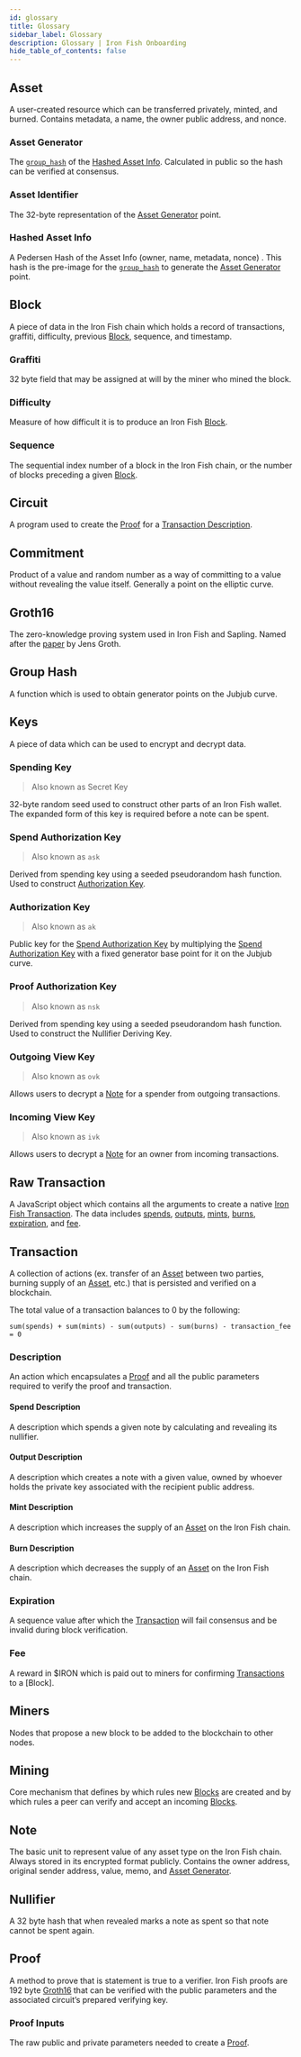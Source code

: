 ```yaml
---
id: glossary
title: Glossary
sidebar_label: Glossary
description: Glossary | Iron Fish Onboarding
hide_table_of_contents: false
---
```


## Asset

A user-created resource which can be transferred privately, minted, and burned. Contains metadata, a name, the owner public address, and nonce. 

### Asset Generator

The [`group_hash`](#group-hash) of the [Hashed Asset Info](#hashed-asset-info). Calculated in public so the hash can be verified at consensus.

### Asset Identifier

The 32-byte representation of the [Asset Generator](#asset-generator) point.

### Hashed Asset Info

A Pedersen Hash of the Asset Info (owner, name, metadata, nonce) . This hash is the pre-image for the [`group_hash`](#group-hash) to generate the [Asset Generator](#asset-generator) point.

## Block

A piece of data in the Iron Fish chain which holds a record of transactions, graffiti, difficulty, previous [Block](#block), sequence, and timestamp.

### Graffiti

32 byte field that may be assigned at will by the miner who mined the block.

### Difficulty

Measure of how difficult it is to produce an Iron Fish [Block](#block).

### Sequence

The sequential index number of a block in the Iron Fish chain, or the number of blocks preceding a given [Block](#block).

## Circuit

A program used to create the [Proof](#proof) for a [Transaction Description](#description).

## Commitment

Product of a value and random number as a way of committing to a value without revealing the value itself. Generally a point on the elliptic curve.

## Groth16

The zero-knowledge proving system used in Iron Fish and Sapling. Named after the [paper](https://eprint.iacr.org/2016/260) by Jens Groth.

## Group Hash

A function which is used to obtain generator points on the Jubjub curve.

## Keys

A piece of data which can be used to encrypt and decrypt data.

### Spending Key

> Also known as Secret Key

32-byte random seed used to construct other parts of an Iron Fish wallet. The expanded form of this key is required before a note can be spent.

### Spend Authorization Key

> Also known as `ask`

Derived from spending key using a seeded pseudorandom hash function. Used to construct [Authorization Key](#authorization-key).

### Authorization Key

> Also known as `ak`

Public key for the [Spend Authorization Key](#spend-authorization-key) by multiplying the [Spend Authorization Key](#spend-authorization-key) with a fixed generator base point for it on the Jubjub curve.

### Proof Authorization Key

> Also known as `nsk`

Derived from spending key using a seeded pseudorandom hash function. Used to construct the Nullifier Deriving Key.

### Outgoing View Key

> Also known as `ovk`

Allows users to decrypt a [Note](#note) for a spender from outgoing transactions.

### Incoming View Key

> Also known as `ivk`

Allows users to decrypt a [Note](#note) for an owner from incoming transactions.

## Raw Transaction

A JavaScript object which contains all the arguments to create a native [Iron Fish Transaction](#transaction). The data includes [spends](#spend-description), [outputs](#output-description), [mints](#mint-description), [burns](#burn-description), [expiration](#expiration), and [fee](#fee).

## Transaction

A collection of actions (ex. transfer of an [Asset](#asset) between two parties, burning supply of an [Asset](#asset), etc.) that is persisted and verified on a blockchain.

The total value of a transaction balances to 0 by the following:
```
sum(spends) + sum(mints) - sum(outputs) - sum(burns) - transaction_fee = 0
```

### Description

An action which encapsulates a [Proof](#proof) and all the public parameters required to verify the proof and transaction.

#### Spend Description

A description which spends a given note by calculating and revealing its nullifier.

#### Output Description

A description which creates a note with a given value, owned by whoever holds the private key associated with the recipient public address.

#### Mint Description

A description which increases the supply of an [Asset](#asset) on the Iron Fish chain.

#### Burn Description

A description which decreases the supply of an [Asset](#asset) on the Iron Fish chain.

### Expiration

A sequence value after which the [Transaction](#transaction) will fail consensus and be invalid during block verification.

### Fee

A reward in $IRON which is paid out to miners for confirming [Transactions](#transaction) to a [Block].

## Miners

Nodes that propose a new block to be added to the blockchain to other nodes.

## Mining

Core mechanism that defines by which rules new [Blocks](#block) are created and by which rules a peer can verify and accept an incoming [Blocks](#block).

## Note

The basic unit to represent value of any asset type on the Iron Fish chain. Always stored in its encrypted format publicly. Contains the owner address, original sender address, value, memo, and [Asset Generator](#asset-generator).

## Nullifier

A 32 byte hash that when revealed marks a note as spent so that note cannot be spent again.

## Proof

A method to prove that is statement is true to a verifier. Iron Fish proofs are 192 byte [Groth16](#groth16) that can be verified with the public parameters and the associated circuit’s prepared verifying key.

### Proof Inputs

The raw public and private parameters needed to create a [Proof](#proof).
